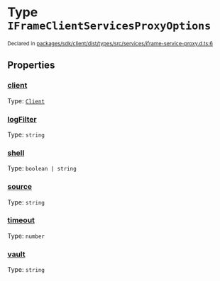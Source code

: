 # Type `IFrameClientServicesProxyOptions`
<sub>Declared in [packages/sdk/client/dist/types/src/services/iframe-service-proxy.d.ts:6]()</sub>




## Properties
### [client]()
Type: <code>[Client](/api/@dxos/react-client/classes/Client)</code>




### [logFilter]()
Type: <code>string</code>




### [shell]()
Type: <code>boolean | string</code>




### [source]()
Type: <code>string</code>




### [timeout]()
Type: <code>number</code>




### [vault]()
Type: <code>string</code>





